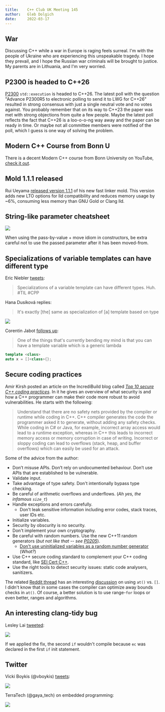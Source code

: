 ```yaml
---
title:    C++ Club UK Meeting 145
author:   Gleb Dolgich
date:     2022-03-17
---
```


## War

Discussing C++ while a war in Europe is raging feels surreal. I'm with the people of Ukraine who are experiencing this unspeakable tragedy. I hope they prevail, and I hope the Russian war criminals will be brought to justice. My parents are in Lithuania, and I'm very worried.

## P2300 is headed to C++26

[P2300](https://wg21.link/P2300) `std::execution` is headed to C++26. The latest poll with the question "Advance P2300R5 to electronic polling to send it to LWG for C++26" resulted in strong consensus with just a single neutral vote and no votes against. You probably remember that on its way to C++23 the paper was met with strong objections from quite a few people. Maybe the latest poll reflects the fact that C++26 is a loo-o-o-ng way away and the paper can be ready in time. Or maybe not all committee members were notified of the poll, which I guess is one way of solving the problem.

## Modern C++ Course from Bonn U

There is a decent Modern C++ course from Bonn University on YouTube, [check it out](https://youtube.com/playlist?list=PLgnQpQtFTOGR50iIOtO36nK6aNPtVq98C).

## Mold 1.1.1 released

Rui Ueyama [released version 1.1.1](https://www.phoronix.com/scan.php?page=news_item&px=Mold-1.1.1-Released) of his new fast linker mold. This version adds new LTO options for lld compatibility and reduces memory usage by ~6%, consuming less memory than GNU Gold or Clang lld.

## String-like parameter cheatsheet

![](img/string-like-params.png)

When using the pass-by-value + move idiom in constructors, be extra careful not to use the passed parameter after it has been moved-from.

## Specializations of variable templates can have different type

Eric Niebler [tweets](https://twitter.com/ericniebler/status/1501710180442013697):

> Specializations of a variable template can have different types. Huh. #TIL #CPP

Hana Dusíková replies:

> It's exactly [the] same as specialization of [a] template based on type

![](img/niebler-var-tmpl-spec.jpeg)

Corentin Jabot [follows up](https://twitter.com/Cor3ntin/status/1501856666995806208):

> One of the things that's currently bending my mind is that you can have a template variable which is a generic lambda

```cpp
template <class>
auto x = []<class>{};
```

## Secure coding practices

Amir Kirsh posted an article on the IncrediBuild blog called [_Top 10 secure C++ coding practices_](https://www.incredibuild.com/blog/top-10-secure-c-coding-practices). In it he gives an overview of what security is and how a C++ programmer can make their code more robust to avoid vulnerabilities. He starts with the following:

> Understand that there are no safety nets provided by the compiler or runtime while coding in C++.
C++ compiler generates the code the programmer asked it to generate, without adding any safety checks. While coding in C# or Java, for example, incorrect array access would lead to a runtime exception, whereas in C++ this leads to incorrect memory access or memory corruption in case of writing. Incorrect or sloppy coding can lead to overflows (stack, heap, and buffer overflows) which can easily be used for an attack.

Some of the advice from the author:

- Don’t misuse APIs. Don’t rely on undocumented behaviour. Don’t use APIs that are established to be vulnerable.
- Validate input.
- Take advantage of type safety. Don't intentionally bypass type checking.
- Be careful of arithmetic overflows and underflows. (*Ah yes, the infamous `size_t`*)
- Handle exceptions and errors carefully.
    - Don't leak sensitive information including error codes, stack traces, user IDs etc.
- Initialize variables.
- Security by obscurity is no security.
- Don't implement your own cryptography.
- Be careful with random numbers. Use the new C++11 random generators (*but not like that -- see [P0205](https://wg21.link/p0205r0)*).
    - [Don't use uninitialized variables as a random number generator](https://stackoverflow.com/q/31739792) (_What?_)
- Use C++ secure coding standard to complement your C++ coding standard, like [SEI Cert C++](https://resources.sei.cmu.edu/downloads/secure-coding/assets/sei-cert-cpp-coding-standard-2016-v01.pdf).
- Use the right tools to detect security issues: static code analysers, sanitizers.

The related [Reddit thread](https://www.reddit.com/r/cpp/comments/tejt3s/list_of_recommended_secure_c_coding_practices/) has an interesting [discussion](https://www.reddit.com/r/cpp/comments/tejt3s/list_of_recommended_secure_c_coding_practices/i0qcsx2/) on using `at()` vs. `[]`. I didn't know that in some cases the compiler can optimize away bounds checks in `at()`. Of course, a better solution is to use range-`for` loops or even better, ranges and algorithms.

## An interesting clang-tidy bug

Lesley Lai [tweeted](https://twitter.com/lesleylai6/status/1385087735002664961):

![](img/clang-tidy-bad.jpeg)

If we applied the fix, the second `if` wouldn't compile because `ec` was declared in the first `if` init statement.

## Twitter

Vicki Boykis (@vboykis) [tweets](https://twitter.com/vboykis/status/1497254926673711107):

![](img/senior-dev-hates.jpeg)

TerraTech (@gaya_tech) on embedded programming:

![](img/mc-vs-fpga.jpeg)
